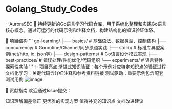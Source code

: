 # Golang_Study_Codes
--AuroraSEC
🚀 持续更新的Go语言学习代码仓库，用于系统化整理和实践Go语言核心概念。通过可运行的代码示例和注释文档，构建结构化的知识验证体系。

📂 项目结构
'''
go-learning/
├── basics/               # 基础语法、数据类型、控制结构
├── concurrency/          # Goroutine/Channel/同步原语实践
├── stdlib/               # 标准库典型案例(net/http, io, json等)
├── design-patterns/      # Go语言设计模式实现
├── best-practices/       # 错误处理/性能优化/代码组织
└── experiments/          # 语言特性探索性实验
'''
✨ 项目亮点
渐进式知识验证：每个示例对应特定知识点的验证过程
文档化学习：关键代码含详细注释和参考资料链接
测试驱动：重要示例包含配套测试用例
![image](https://github.com/user-attachments/assets/16f42ee6-3ed6-4904-b2e6-fc4000e4dac3)

🤝 贡献指南
欢迎通过Issue提交：

知识理解偏差修正
更优雅的实现方案
值得补充的知识点
文档改进建议
